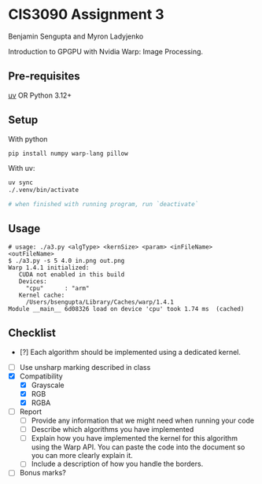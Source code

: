 # CIS3090 Assignment 3

Benjamin Sengupta and Myron Ladyjenko

Introduction to GPGPU with Nvidia Warp: Image Processing.

## Pre-requisites

[uv](https://github.com/astral-sh/uv) OR Python 3.12+

## Setup

With python

```bash
pip install numpy warp-lang pillow
```

With uv:

```bash
uv sync
./.venv/bin/activate

# when finished with running program, run `deactivate`
```

## Usage

```
# usage: ./a3.py <algType> <kernSize> <param> <inFileName> <outFileName>
$ ./a3.py -s 5 4.0 in.png out.png
Warp 1.4.1 initialized:
   CUDA not enabled in this build
   Devices:
     "cpu"      : "arm"
   Kernel cache:
     /Users/bsengupta/Library/Caches/warp/1.4.1
Module __main__ 6d08326 load on device 'cpu' took 1.74 ms  (cached)
```

## Checklist

- [?] Each algorithm should be implemented using a dedicated kernel.
- [ ] Use unsharp marking described in class
- [x] Compatibility
  - [x] Grayscale
  - [x] RGB
  - [x] RGBA
- [ ] Report
  - [ ] Provide any information that we might need when running your code
  - [ ] Describe which algorithms you have implemented
  - [ ] Explain how you have implemented the kernel for this algorithm
        using the Warp API. You can paste the code into the document so
        you can more clearly explain it.
  - [ ] Include a description of how you handle the borders.
- [ ] Bonus marks?
